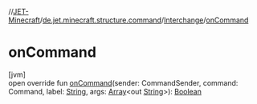 //[JET-Minecraft](../../../index.md)/[de.jet.minecraft.structure.command](../index.md)/[Interchange](index.md)/[onCommand](on-command.md)

# onCommand

[jvm]\
open override fun [onCommand](on-command.md)(sender: CommandSender, command: Command, label: [String](https://kotlinlang.org/api/latest/jvm/stdlib/kotlin/-string/index.html), args: [Array](https://kotlinlang.org/api/latest/jvm/stdlib/kotlin/-array/index.html)&lt;out [String](https://kotlinlang.org/api/latest/jvm/stdlib/kotlin/-string/index.html)&gt;): [Boolean](https://kotlinlang.org/api/latest/jvm/stdlib/kotlin/-boolean/index.html)
